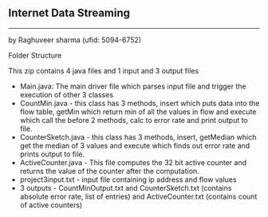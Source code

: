 Internet Data Streaming
----

---
by Raghuveer sharma (ufid: 5094-6752)

Folder Structure

This zip contains 4 java files and 1 input and 3 output files

- Main.java: The main driver file which parses input file and trigger the execution of other 3 classes
- CountMin.java - this class has 3 methods, insert which puts data into the flow table, 
getMin which return min of all the values in flow 
and execute which call the before 2 methods, calc to error rate and print output to file.
- CounterSketch.java - this class has 3 methods, insert, getMedian which get the median of 3 values
and execute which finds out error rate and prints output to file.
- ActiveCounter.java - This file computes the 32 bit active counter and returns the value of the counter after the computation.
- project3input.txt - input file containing ip address and flow values
- 3 outputs - CountMinOutput.txt and CounterSketch.txt (contains absolute error rate, list of entries) and ActiveCounter.txt (contains count of active counters)
